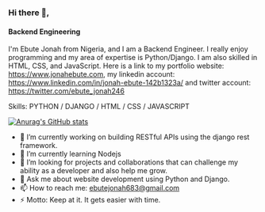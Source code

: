 ### Hi there 👋,
#### Backend Engineering
I'm Ebute Jonah from Nigeria, and I am a Backend Engineer. I really enjoy programming and my area of expertise is Python/Django. I am also skilled in HTML, CSS, and JavaScript. Here is a link to my portfolio website: https://www.jonahebute.com, my linkedin account: https://www.linkedin.com/in/jonah-ebute-142b1323a/ and twitter account: https://twitter.com/ebute_jonah246

Skills: PYTHON / DJANGO / HTML / CSS / JAVASCRIPT

[![Anurag's GitHub stats](https://github-readme-stats.vercel.app/api?username=Ebutejonah)](https://github.com/anuraghazra/github-readme-stats)

- 🔭 I’m currently working on building RESTful APIs using the django rest framework.
- 🌱 I’m currently learning Nodejs
- 🤔 I’m looking for projects and collaborations that can challenge my ability as a developer and also help me grow.
- 💬 Ask me about website development using Python and Django.
- 📫 How to reach me: ebutejonah683@gmail.com
- ⚡ Motto: Keep at it. It gets easier with time.
